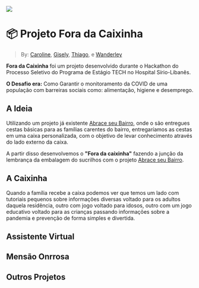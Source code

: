 ![](https://www.ciadeestagios.com.br/vagas/hospitalsiriolibanes/assets/hsl-ogimage.png)

# 📦 Projeto Fora da Caixinha

> By: [Caroline](), [Gisely](), [Thiago](),  e [Wanderley](https://github.com/Allizzo)

**Fora da Caixinha** foi um projeto desenvolvido durante o Hackathon do Processo Seletivo do Programa de Estágio TECH no Hospital Sírio-Libanês.


**O Desafio era:** Como Garantir o monitoramento da COVID de uma população com barreiras sociais como: alimentação, higiene e desemprego.


## A Ideia

Utilizando um projeto já existente [Abrace seu Bairro](https://www.hospitalsiriolibanes.org.br/responsabilidade-social/integracao-comunidade/abrace-seu-bairro/Paginas/default.aspx), onde o são entregues cestas básicas para as famílias carentes do bairro, entregaríamos as cestas em uma caixa personalizada, com o objetivo de levar conhecimento através do lado externo da caixa.

A partir disso desenvolvemos o **"Fora da caixinha"** fazendo a junção da lembrança da embalagem do sucrilhos com o projeto [Abrace seu Bairro](https://www.hospitalsiriolibanes.org.br/responsabilidade-social/integracao-comunidade/abrace-seu-bairro/Paginas/default.aspx).



## A Caixinha

Quando a família recebe a caixa podemos ver que temos um lado com tutoriais pequenos sobre informações diversas voltado para os adultos daquela residência, outro com jogo voltado para idosos, outro com um jogo educativo voltado para as crianças passando informações sobre a pandemia e prevenção de forma simples e divertida.

## Assistente Virtual

## Mensão Onrrosa

## Outros Projetos